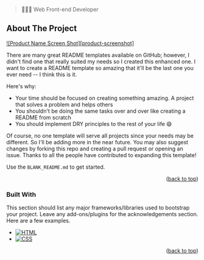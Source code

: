 > 👨🏻‍💻 Web Front-end Developer

## About The Project

[![Product Name Screen Shot][product-screenshot]](https://example.com)

There are many great README templates available on GitHub; however, I didn't find one that really suited my needs so I created this enhanced one. I want to create a README template so amazing that it'll be the last one you ever need -- I think this is it.

Here's why:
* Your time should be focused on creating something amazing. A project that solves a problem and helps others
* You shouldn't be doing the same tasks over and over like creating a README from scratch
* You should implement DRY principles to the rest of your life :smile:

Of course, no one template will serve all projects since your needs may be different. So I'll be adding more in the near future. You may also suggest changes by forking this repo and creating a pull request or opening an issue. Thanks to all the people have contributed to expanding this template!

Use the `BLANK_README.md` to get started.

<p align="right">(<a href="#readme-top">back to top</a>)</p>



### Built With

This section should list any major frameworks/libraries used to bootstrap your project. Leave any add-ons/plugins for the acknowledgements section. Here are a few examples.

* [![HTML](https://img.shields.io/badge/HTML-5-orange?style=flat-square&logo=html5&logoColor=white)](https://www.w3.org/html/)
* [![CSS](https://img.shields.io/badge/CSS-3-blue?style=flat-square&logo=css3&logoColor=white)](https://www.w3.org/Style/CSS/)

<p align="right">(<a href="#readme-top">back to top</a>)</p>
